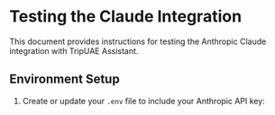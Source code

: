 # Testing the Claude Integration

This document provides instructions for testing the Anthropic Claude integration with TripUAE Assistant.

## Environment Setup

1. Create or update your `.env` file to include your Anthropic API key:


